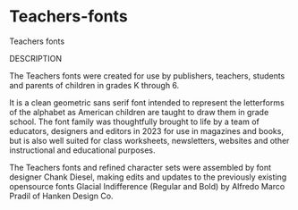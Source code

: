 # Teachers-fonts
Teachers fonts

DESCRIPTION

The Teachers fonts were created for use by publishers, teachers, students and parents of children in grades K through 6.

It is a clean geometric sans serif font intended to represent the letterforms of the alphabet as American children are taught to draw them in grade school. The font family was thoughtfully brought to life by a team of educators, designers and editors in 2023 for use in magazines and books, but is also well suited for class worksheets, newsletters, websites and other instructional and educational purposes.

The Teachers fonts and refined character sets were assembled by font designer Chank Diesel, making edits and updates to the previously existing opensource fonts Glacial Indifference (Regular and Bold) by Alfredo Marco Pradil of Hanken Design Co.
